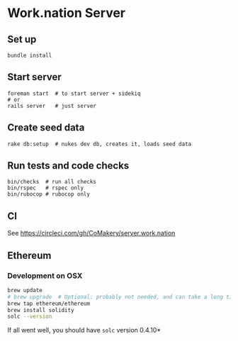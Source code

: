 # Work.nation Server

## Set up

    bundle install

## Start server

    foreman start  # to start server + sidekiq
    # or
    rails server   # just server

## Create seed data

    rake db:setup  # nukes dev db, creates it, loads seed data

## Run tests and code checks

    bin/checks  # run all checks
    bin/rspec   # rspec only
    bin/rubocop # rubocop only

## CI

See https://circleci.com/gh/CoMakery/server.work.nation

## Ethereum 

### Development on OSX

```sh
brew update
# brew upgrade  # Optional: probably not needed, and can take a long time
brew tap ethereum/ethereum
brew install solidity
solc --version
```

If all went well, you should have `solc` version 0.4.10*
